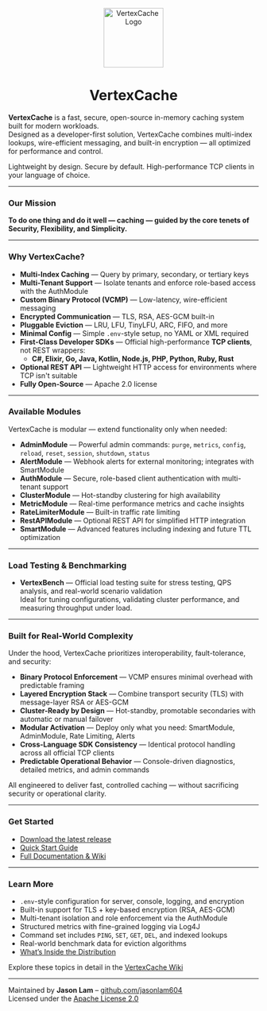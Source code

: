 <p align="center">
  <img src="https://github.com/jasonlam604/VertexCache/blob/main/etc/assets/vertexcache-logo-192x192.png" alt="VertexCache Logo" width="120" height="120"/>
</p>

<h1 align="center">VertexCache</h1>

**VertexCache** is a fast, secure, open-source in-memory caching system built for modern workloads.  
Designed as a developer-first solution, VertexCache combines multi-index lookups, wire-efficient messaging, and built-in encryption — all optimized for performance and control.

Lightweight by design. Secure by default. High-performance TCP clients in your language of choice.

---

### Our Mission

**To do one thing and do it well — caching — guided by the core tenets of Security, Flexibility, and Simplicity.**

---

### Why VertexCache?

- **Multi-Index Caching** — Query by primary, secondary, or tertiary keys  
- **Multi-Tenant Support** — Isolate tenants and enforce role-based access with the AuthModule  
- **Custom Binary Protocol (VCMP)** — Low-latency, wire-efficient messaging  
- **Encrypted Communication** — TLS, RSA, AES-GCM built-in  
- **Pluggable Eviction** — LRU, LFU, TinyLFU, ARC, FIFO, and more  
- **Minimal Config** — Simple `.env`-style setup, no YAML or XML required  
- **First-Class Developer SDKs** — Official high-performance **TCP clients**, not REST wrappers:  
  - **C#, Elixir, Go, Java, Kotlin, Node.js, PHP, Python, Ruby, Rust**  
- **Optional REST API** — Lightweight HTTP access for environments where TCP isn't suitable  
- **Fully Open-Source** — Apache 2.0 license  

---

### Available Modules

VertexCache is modular — extend functionality only when needed:

- **AdminModule** — Powerful admin commands: `purge`, `metrics`, `config`, `reload`, `reset`, `session`, `shutdown`, `status`  
- **AlertModule** — Webhook alerts for external monitoring; integrates with SmartModule  
- **AuthModule** — Secure, role-based client authentication with multi-tenant support  
- **ClusterModule** — Hot-standby clustering for high availability  
- **MetricModule** — Real-time performance metrics and cache insights  
- **RateLimiterModule** — Built-in traffic rate limiting  
- **RestAPIModule** — Optional REST API for simplified HTTP integration  
- **SmartModule** — Advanced features including indexing and future TTL optimization  

---

### Load Testing & Benchmarking

- **VertexBench** — Official load testing suite for stress testing, QPS analysis, and real-world scenario validation  
Ideal for tuning configurations, validating cluster performance, and measuring throughput under load.

---

### Built for Real-World Complexity

Under the hood, VertexCache prioritizes interoperability, fault-tolerance, and security:

- **Binary Protocol Enforcement** — VCMP ensures minimal overhead with predictable framing  
- **Layered Encryption Stack** — Combine transport security (TLS) with message-layer RSA or AES-GCM  
- **Cluster-Ready by Design** — Hot-standby, promotable secondaries with automatic or manual failover  
- **Modular Activation** — Deploy only what you need: SmartModule, AdminModule, Rate Limiting, Alerts  
- **Cross-Language SDK Consistency** — Identical protocol handling across all official TCP clients  
- **Predictable Operational Behavior** — Console-driven diagnostics, detailed metrics, and admin commands  

All engineered to deliver fast, controlled caching — without sacrificing security or operational clarity.

---

### Get Started

- [Download the latest release](https://github.com/jasonlam604/VertexCache/releases)  
- [Quick Start Guide](https://github.com/vertexcache/VertexCache/wiki/Quick-Start-Guide)  
- [Full Documentation & Wiki](https://github.com/vertexcache/VertexCache/wiki)  

---

### Learn More

- `.env`-style configuration for server, console, logging, and encryption  
- Built-in support for TLS + key-based encryption (RSA, AES-GCM)  
- Multi-tenant isolation and role enforcement via the AuthModule  
- Structured metrics with fine-grained logging via Log4J  
- Command set includes `PING`, `SET`, `GET`, `DEL`, and indexed lookups  
- Real-world benchmark data for eviction algorithms  
- [What’s Inside the Distribution](https://github.com/VertexCache/VertexCache/wiki/Installation#Whats-Inside)  

Explore these topics in detail in the [VertexCache Wiki](https://github.com/vertexcache/VertexCache/wiki)

---

Maintained by **Jason Lam** – [github.com/jasonlam604](https://github.com/jasonlam604)  
Licensed under the [Apache License 2.0](https://github.com/VertexCache/VertexCache/blob/main/LICENSE)  

